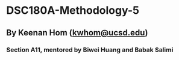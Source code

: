 # DSC180A-Methodology-5

## By Keenan Hom (kwhom@ucsd.edu)
### Section A11, mentored by Biwei Huang and Babak Salimi
